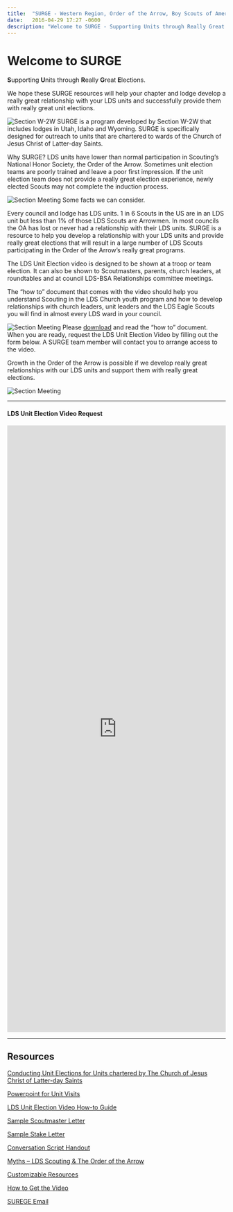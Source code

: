 ```yaml
---
title:  "SURGE - Western Region, Order of the Arrow, Boy Scouts of America"
date:   2016-04-29 17:27 -0600
description: "Welcome to SURGE - Supporting Units through Really Great Elections."
---
```


# Welcome to **SURGE**
**S**upporting **U**nits through **R**eally **G**reat **E**lections.

We hope these SURGE resources will help your chapter and lodge develop a really great relationship with your LDS units and successfully provide them with really great unit elections.

<img src="{{ site.baseurl }}images/surge/Section Map.png" alt="Section W-2W" class="fa-pull-right img-thumbnail thumbnail" />
SURGE is a program developed by Section W-2W that includes lodges in Utah, Idaho and Wyoming. SURGE is specifically designed for outreach to units that are chartered to wards of the Church of Jesus Christ of Latter-day Saints.

Why SURGE? LDS units have lower than normal participation in Scouting’s National Honor Society, the Order of the Arrow. Sometimes unit election teams are poorly trained and leave a poor first impression. If the unit election team does not provide a really great election experience, newly elected Scouts may not complete the induction process.

<img src="{{ site.baseurl }}images/surge/2.jpg" alt="Section Meeting" class="fa-pull-left img-thumbnail thumbnail"/>
Some facts we can consider.

Every council and lodge has LDS units. 1 in 6 Scouts in the US are in an LDS unit but less than 1% of those LDS Scouts are Arrowmen. In most councils the OA has lost or never had a relationship with their LDS units. SURGE is a resource to help you develop a relationship with your LDS units and provide really great elections that will result in a large number of LDS Scouts participating in the Order of the Arrow’s really great programs.

The LDS Unit Election video is designed to be shown at a troop or team election. It can also be shown to Scoutmasters, parents, church leaders, at roundtables and at council LDS-BSA Relationships committee meetings.

The “how to” document that comes with the video should help you understand Scouting in the LDS Church youth program and how to develop relationships with church leaders, unit leaders and the LDS Eagle Scouts you will find in almost every LDS ward in your council.

<img src="{{ site.baseurl }}images/surge/5.jpg" alt="Section Meeting" class="fa-pull-right img-thumbnail thumbnail"/>
Please <a href="https://drive.google.com/file/d/0B3TLGv-s4jLtVEE5aFBxMVZodjA/view?usp=sharing" target="_blank">download</a> and read the “how to” document. When you are ready, request the LDS Unit Election Video by filling out the form below. A SURGE team member will contact you to arrange access to the video.

Growth in the Order of the Arrow is possible if we develop really great relationships with our LDS units and support them with really great elections.

<img src="{{ site.baseurl }}images/surge/8.jpg" alt="Section Meeting" class="img-thumbnail thumbnail"/>

___

<div class="sites-embed-align-left-wrapping-off">
	<div class="sites-embed-border-on sites-embed sites-embed-full-width" style="width:100%;">
		<h4 class="sites-embed-title">LDS Unit Election Video Request</h4>
		<div class="sites-embed-object-title" style="display:none;">LDS Unit Election Video Request</div>
		<div class="sites-embed-content sites-embed-type-spreadsheet-form">
			<iframe src="https://docs.google.com/forms/d/e/1FAIpQLSfPh3W56gYNs5aAQoZ0zc-gjKRWmgEa9cHpzt50LKHBlefAcg/viewform" width="100%" height="1400px" title="LDS Unit Election Video Request" allowtransparency="true" frameborder="0" marginheight="0" marginwidth="0" id="2037466091"></iframe>
		</div>
	</div>
</div>

___

## Resources

<a href="{{ site.baseurl }}surge/documents/1_SURGE_syllabus_2.17.pdf" class="btn btn-default"><i class="fa fa-file-pdf-o"></i> Conducting Unit Elections for Units chartered by The Church of Jesus Christ of Latter-day Saints</a>

<a href="{{ site.baseurl }}surge/documents/2_SURGE_PPT_2.17.ppt" class="btn btn-default"><i class="fa fa-file-powerpoint-o"></i> Powerpoint for Unit Visits </a>

<a href="{{ site.baseurl }}surge/documents/3_SURGE_How_To_Guide_10.17.pdf" class="btn btn-default"><i class="fa fa-file-pdf-o"></i> LDS Unit Election Video How-to Guide</a>

<a href="{{ site.baseurl }}surge/documents/4_SURGE_Sample_Scoutmaster_Letter_2.17.pdf" class="btn btn-default"><i class="fa fa-file-pdf-o"></i> Sample Scoutmaster Letter</a>

<a href="{{ site.baseurl }}surge/documents/5_SURGE_Sample_Stake_Letter_2.17.pdf" class="btn btn-default"><i class="fa fa-file-pdf-o"></i> Sample Stake Letter</a>

<a href="{{ site.baseurl }}surge/documents/6_Section_3_Handout_Script_2.17.pdf" class="btn btn-default"><i class="fa fa-file-pdf-o"></i> Conversation Script Handout</a>

<a href="{{ site.baseurl }}surge/documents/7_SURGE_Myths_2.17.pdf" class="btn btn-default"><i class="fa fa-file-pdf-o"></i> Myths – LDS Scouting & The Order of the Arrow</a>

<a href="{{ site.baseurl }}surge/documents/8_SURGE.RESOURCE_2.17.docx" class="btn btn-default"><i class="fa fa-file-word-o"></i> Customizable Resources</a>

<a href="{{ site.baseurl }}surge/documents/9_How_To_Get_The_Video.pdf" class="btn btn-default"><i class="fa fa-file-pdf-o"></i> How to Get the Video</a>

<a href="{{ site.baseurl }}surge/documents/10_NEXT_SURGE_email_3.17.pdf" class="btn btn-default"><i class="fa fa-file-word-o"></i> SUREGE Email</a>

